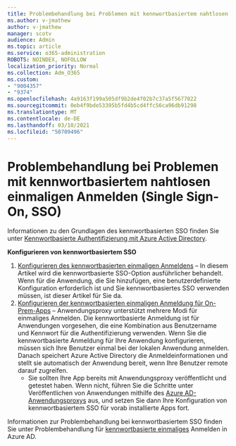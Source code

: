 ```yaml
---
title: Problembehandlung bei Problemen mit kennwortbasiertem nahtlosen einmaligen Anmelden (Single Sign-On, SSO)
ms.author: v-jmathew
author: v-jmathew
manager: scotv
audience: Admin
ms.topic: article
ms.service: o365-administration
ROBOTS: NOINDEX, NOFOLLOW
localization_priority: Normal
ms.collection: Adm_O365
ms.custom:
- "9004357"
- "9374"
ms.openlocfilehash: 4a9163f199a505df9b2de4f02b7c37a5f5677022
ms.sourcegitcommit: 0eb4f9bde53395b5fd4b5cd4ffc56ca96db91298
ms.translationtype: MT
ms.contentlocale: de-DE
ms.lasthandoff: 03/10/2021
ms.locfileid: "50709496"
---
```

# <a name="troubleshoot-password-based-seamless-single-sign-on-sso-issues"></a>Problembehandlung bei Problemen mit kennwortbasiertem nahtlosen einmaligen Anmelden (Single Sign-On, SSO)

Informationen zu den Grundlagen des kennwortbasierten SSO finden Sie unter [Kennwortbasierte Authentifizierung mit Azure Active Directory](https://docs.microsoft.com/azure/active-directory/fundamentals/auth-password-based-sso).

**Konfigurieren von kennwortbasiertem SSO**

1. [Konfigurieren des kennwortbasierten einmaligen Anmeldens](https://docs.microsoft.com/azure/active-directory/manage-apps/configure-password-single-sign-on-non-gallery-applications) – In diesem Artikel wird die kennwortbasierte SSO-Option ausführlicher behandelt. Wenn für die Anwendung, die Sie hinzufügen, eine benutzerdefinierte Konfiguration erforderlich ist und Sie kennwortbasiertes SSO verwenden müssen, ist dieser Artikel für Sie da.
2. [Konfigurieren der kennwortbasierten einmaligen Anmeldung für On-Prem-Apps](https://docs.microsoft.com/azure/active-directory/manage-apps/application-proxy-configure-single-sign-on-password-vaulting) – Anwendungsproxy unterstützt mehrere Modi für einmaliges Anmelden. Die kennwortbasierte Anmeldung ist für Anwendungen vorgesehen, die eine Kombination aus Benutzername und Kennwort für die Authentifizierung verwenden. Wenn Sie die kennwortbasierte Anmeldung für Ihre Anwendung konfigurieren, müssen sich Ihre Benutzer einmal bei der lokalen Anwendung anmelden. Danach speichert Azure Active Directory die Anmeldeinformationen und stellt sie automatisch der Anwendung bereit, wenn Ihre Benutzer remote darauf zugreifen.
    - Sie sollten Ihre App bereits mit Anwendungsproxy veröffentlicht und getestet haben. Wenn nicht, führen Sie die Schritte unter Veröffentlichen von Anwendungen mithilfe des [Azure AD-Anwendungsproxys](https://docs.microsoft.com/azure/active-directory/manage-apps/application-proxy-add-on-premises-application) aus, und setzen Sie dann Ihre Konfiguration von kennwortbasiertem SSO für vorab installierte Apps fort.

Informationen zur Problembehandlung bei kennwortbasiertem SSO finden Sie unter Problembehandlung für [kennwortbasierte einmaliges](https://docs.microsoft.com/azure/active-directory/manage-apps/troubleshoot-password-based-sso) Anmelden in Azure AD.
